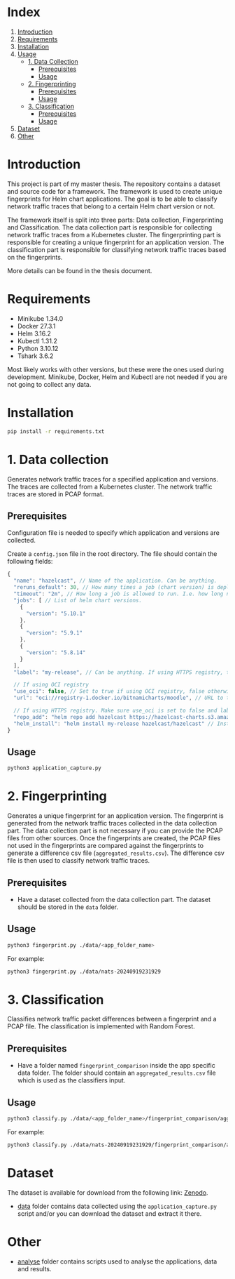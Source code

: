 # Index

1. [Introduction](#introduction)
2. [Requirements](#requirements)
3. [Installation](#installation)
4. [Usage](#usage)
   - [1. Data Collection](#1-data-collection)
     - [Prerequisites](#pre1)
     - [Usage](#use1)
   - [2. Fingerprinting](#2-fingerprinting)
     - [Prerequisites](#pre2)
     - [Usage](#use2)
   - [3. Classification](#3-classification)
     - [Prerequisites](#pre3)
     - [Usage](#use3)
5. [Dataset](#dataset)
6. [Other](#other)

# Introduction

This project is part of my master thesis. The repository contains a dataset and source code for a framework. The framework is used to create unique fingerprints for Helm chart applications. The goal is to be able to classify network traffic traces that belong to a certain Helm chart version or not.

The framework itself is split into three parts: Data collection, Fingerprinting and Classification. The data collection part is responsible for collecting network traffic traces from a Kubernetes cluster. The fingerprinting part is responsible for creating a unique fingerprint for an application version. The classification part is responsible for classifying network traffic traces based on the fingerprints.

More details can be found in the thesis document.

# Requirements

- Minikube 1.34.0
- Docker 27.3.1
- Helm 3.16.2
- Kubectl 1.31.2
- Python 3.10.12
- Tshark 3.6.2

Most likely works with other versions, but these were the ones used during development. Minikube, Docker, Helm and Kubectl are not needed if you are not going to collect any data.

# Installation

```bash
pip install -r requirements.txt
```

# 1. Data collection

Generates network traffic traces for a specified application and versions. The traces are collected from a Kubernetes cluster. The network traffic traces are stored in PCAP format.
<a id="pre1"></a>

## Prerequisites

Configuration file is needed to specify which application and versions are collected.

Create a `config.json` file in the root directory. The file should contain the following fields:

```js
{
  "name": "hazelcast", // Name of the application. Can be anything.
  "reruns_default": 30, // How many times a job (chart version) is deployed.
  "timeout": "2m", // How long a job is allowed to run. I.e. how long network traffic is collected.
  "jobs": [ // List of helm chart versions.
    {
      "version": "5.10.1"
    },
    {
      "version": "5.9.1"
    },
    {
      "version": "5.8.14"
    }
  ],
  "label": "my-release", // Can be anything. If using HTTPS registry, this should match the label used in helm_install command.

  // If using OCI registry
  "use_oci": false, // Set to true if using OCI registry, false otherwise.
  "url": "oci://registry-1.docker.io/bitnamicharts/moodle", // URL to the OCI helm chart registry. Not needed if using HTTPS registry.

  // If using HTTPS registry. Make sure use_oci is set to false and label matches the helm install [label]",
  "repo_add": "helm repo add hazelcast https://hazelcast-charts.s3.amazonaws.com/", // Add repo command, if using HTTPS registry.
  "helm_install": "helm install my-release hazelcast/hazelcast" // Install command, if using HTTPS registry.
}
```

<a id="use1"></a>

## Usage

```bash
python3 application_capture.py
```

# 2. Fingerprinting

Generates a unique fingerprint for an application version. The fingerprint is generated from the network traffic traces collected in the data collection part. The data collection part is not necessary if you can provide the PCAP files from other sources. Once the fingerprints are created, the PCAP files not used in the fingerprints are compared against the fingerprints to generate a difference csv file (`aggregated_results.csv`). The difference csv file is then used to classify network traffic traces.
<a id="pre2"></a>

## Prerequisites

- Have a dataset collected from the data collection part. The dataset should be stored in the `data` folder.
  <a id="use2"></a>

## Usage

```bash
python3 fingerprint.py ./data/<app_folder_name>
```

For example:

```bash
python3 fingerprint.py ./data/nats-20240919231929
```

# 3. Classification

Classifies network traffic packet differences between a fingerprint and a PCAP file. The classification is implemented with Random Forest.

<a id="pre3"></a>

## Prerequisites

- Have a folder named `fingerprint_comparison` inside the app specific data folder. The folder should contain an `aggregated_results.csv` file which is used as the classifiers input.
  <a id="use3"></a>

## Usage

```bash
python3 classify.py ./data/<app_folder_name>/fingerprint_comparison/aggregated_results.csv
```

For example:

```bash
python3 classify.py ./data/nats-20240919231929/fingerprint_comparison/aggregated_results.csv
```

# Dataset

The dataset is available for download from the following link: [Zenodo](https://doi.org/10.5281/zenodo.14338912).

- [data](./data/README.md) folder contains data collected using the `application_capture.py` script and/or you can download the dataset and extract it there.

# Other

- [analyse](./analyse/README.md) folder contains scripts used to analyse the applications, data and results.

